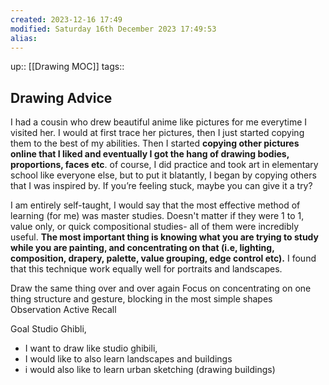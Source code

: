```yaml
---
created: 2023-12-16 17:49 
modified: Saturday 16th December 2023 17:49:53
alias: 
---
```

up::  [[Drawing MOC]]
tags:: 

## Drawing Advice

I had a cousin who drew beautiful anime like pictures for me everytime I visited her. I would at first trace her pictures, then I just started copying them to the best of my abilities. Then I started **copying other pictures online that I liked and eventually I got the hang of drawing bodies, proportions, faces etc**. of course, I did practice and took art in elementary school like everyone else, but to put it blatantly, I began by copying others that I was inspired by. If you’re feeling stuck, maybe you can give it a try?


I am entirely self-taught, I would say that the most effective method of learning (for me) was master studies. Doesn't matter if they were 1 to 1, value only, or quick compositional studies- all of them were incredibly useful. **The most important thing is knowing what you are trying to study while you are painting, and concentrating on that (i.e, lighting, composition, drapery, palette, value grouping, edge control etc).** I found that this technique work equally well for portraits and landscapes.

Draw the same thing over and over again
Focus on concentrating on one thing
	structure and gesture, blocking in the most simple shapes
Observation
Active Recall

Goal Studio Ghibli,
- I want to draw like studio ghibili,
- I would like to also learn landscapes and buildings
- i would also like to learn urban sketching (drawing buildings)